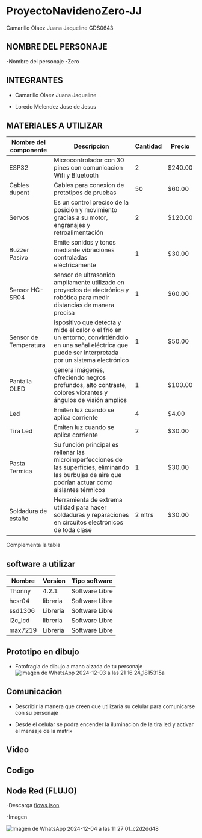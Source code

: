 # ProyectoNavidenoZero-JJ
Camarillo Olaez Juana Jaqueline GDS0643

## NOMBRE DEL PERSONAJE

-Nombre del personaje -Zero

## INTEGRANTES

  - Camarillo Olaez Juana Jaqueline
  
  - Loredo Melendez Jose de Jesus

## MATERIALES A UTILIZAR

|Nombre del componente|Descripcion|Cantidad|Precio|
|-|-|-|-|
|ESP32|Microcontrolador con 30 pines con comunicacion Wifi y Bluetooth|2|$240.00|
|Cables dupont|Cables para conexion de prototipos de pruebas|50|$60.00|
|Servos|Es un control preciso de la posición y movimiento gracias a su motor, engranajes y retroalimentación|2|$120.00|
|Buzzer Pasivo|Emite sonidos y tonos mediante vibraciones controladas eléctricamente|1|$30.00|
|Sensor HC-SR04|sensor de ultrasonido ampliamente utilizado en proyectos de electrónica y robótica para medir distancias de manera precisa|1|$60.00|
|Sensor de Temperatura|ispositivo que detecta y mide el calor o el frío en un entorno, convirtiéndolo en una señal eléctrica que puede ser interpretada por un sistema electrónico|1|$50.00|
|Pantalla OLED|genera imágenes, ofreciendo negros profundos, alto contraste, colores vibrantes y ángulos de visión amplios|1|$100.00|
|Led|Emiten luz cuando se aplica corriente|4|$4.00|
|Tira Led|Emiten luz cuando se aplica corriente|2|$30.00|
|Pasta Termica|Su función principal es rellenar las microimperfecciones de las superficies, eliminando las burbujas de aire que podrían actuar como aislantes térmicos|1|$30.00|
|Soldadura de estaño|Herramienta de extrema utilidad para hacer soldaduras y reparaciones en circuitos electrónicos de toda clase|2 mtrs|$30.00|



Complementa la tabla
## software a utilizar
| Nombre | Version | Tipo software |
|-|-|-|
| Thonny | 4.2.1 | Software Libre |
| hcsr04 | libreria | Software Libre |
| ssd1306 | Libreria | Software Libre |
| i2c_lcd | libreria | Software Libre |
| max7219 | Libreria | Software Libre |


## Prototipo en dibujo
- Fotofragia de dibujo a mano alzada de tu personaje
![Imagen de WhatsApp 2024-12-03 a las 21 16 24_1815315a](https://github.com/user-attachments/assets/0e77480d-1702-482a-af5f-5246671a8a48)



## Comunicacion
- Describir la manera que creen que utilizaria su celular para comunicarse con su personaje

- Desde el celular se podra encender la iluminacion de la tira led y activar el mensaje de la matrix



## Video



## Codigo




## Node Red (FLUJO)
-Descarga
[flows.json](https://github.com/user-attachments/files/18012087/flows.json)


-Imagen

![Imagen de WhatsApp 2024-12-04 a las 11 27 01_c2d2dd48](https://github.com/user-attachments/assets/fcd872b8-facf-4620-9d23-5162e74e3d16)



